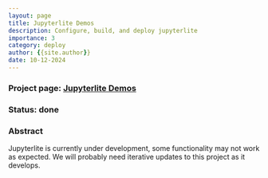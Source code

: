 ```yaml
---
layout: page
title: Jupyterlite Demos
description: Configure, build, and deploy jupyterlite
importance: 3
category: deploy
author: {{site.author}}
date: 10-12-2024
---
```


### Project page: [Jupyterlite Demos](https://profile-sh.github.io/docs/projects/jupyterlite_demos)

### Status: done

### Abstract

Jupyterlite is currently under development, some functionality may not work as expected. We will probably need iterative updates to this project as it develops.
